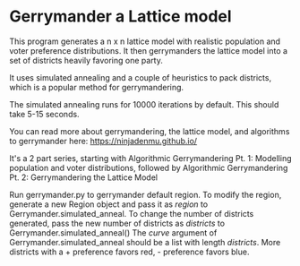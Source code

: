 # Gerrymander a Lattice model
This program generates a n x n lattice model with realistic population and voter preference distributions.  It then gerrymanders the lattice model into a set of districts heavily favoring one party.

It uses simulated annealing and a couple of heuristics to pack districts, which is a popular method for gerrymandering.

The simulated annealing runs for 10000 iterations by default.  This should take 5-15 seconds.

You can read more about gerrymandering, the lattice model, and algorithms to gerrymander here: https://ninjadenmu.github.io/

It's a 2 part series, starting with Algorithmic Gerrymandering Pt. 1: Modelling population and voter distributions, followed by Algorithmic Gerrymandering Pt. 2: Gerrymandering the Lattice Model

  Run gerrymander.py to gerrymander default region.  To modify the region, generate a new Region object and pass it as *region* to Gerrymander.simulated_anneal.  To change the number of districts generated, pass the new    number of districts as *districts* to Gerrymander.simulated_anneal()  The *curve* argument of Gerrymander.simulated_anneal should be a list with length *districts*.  More districts with a + preference favors red, -     preference favors blue.
